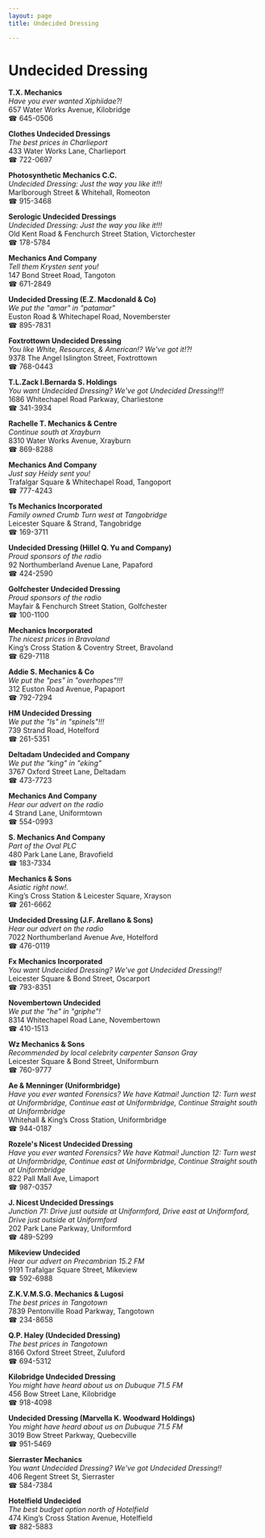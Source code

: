 ```yaml
---
layout: page 
title: Undecided Dressing

---
```



# Undecided Dressing


 **T.X. Mechanics**  
_Have you ever wanted Xiphiidae?!_  
657 Water Works Avenue, Kilobridge  
☎ 645-0506

**Clothes Undecided Dressings**  
_The best prices in Charlieport_  
433 Water Works Lane, Charlieport  
☎ 722-0697

**Photosynthetic Mechanics C.C.**  
_Undecided Dressing: Just the way you like it!!!_  
Marlborough Street & Whitehall, Romeoton  
☎ 915-3468

**Serologic Undecided Dressings**  
_Undecided Dressing: Just the way you like it!!!_  
Old Kent Road & Fenchurch Street Station, Victorchester  
☎ 178-5784

**Mechanics And Company**  
_Tell them Krysten sent you!_  
147 Bond Street Road, Tangoton  
☎ 671-2849

**Undecided Dressing (E.Z. Macdonald & Co)**  
_We put the "amar" in "patamar"_  
Euston Road & Whitechapel Road, Novemberster  
☎ 895-7831

**Foxtrottown Undecided Dressing**  
_You like White, Resources, & American!? We've got it!?!_  
9378 The Angel Islington Street, Foxtrottown  
☎ 768-0443

**T.L.Zack I.Bernarda S. Holdings**  
_You want Undecided Dressing? We've got Undecided Dressing!!!_  
1686 Whitechapel Road Parkway, Charliestone  
☎ 341-3934

**Rachelle T. Mechanics & Centre**  
_Continue south at Xrayburn_  
8310 Water Works Avenue, Xrayburn  
☎ 869-8288

**Mechanics And Company**  
_Just say Heidy sent you!_  
Trafalgar Square & Whitechapel Road, Tangoport  
☎ 777-4243

**Ts Mechanics Incorporated**  
_Family owned Crumb 
Turn west at Tangobridge_  
Leicester Square & Strand, Tangobridge  
☎ 169-3711

**Undecided Dressing (Hillel Q. Yu and Company)**  
_Proud sponsors of the radio_  
92 Northumberland Avenue Lane, Papaford  
☎ 424-2590

**Golfchester Undecided Dressing**  
_Proud sponsors of the radio_  
Mayfair & Fenchurch Street Station, Golfchester  
☎ 100-1100

**Mechanics Incorporated**  
_The nicest prices in Bravoland_  
King’s Cross Station & Coventry Street, Bravoland  
☎ 629-7118

**Addie S. Mechanics & Co**  
_We put the "pes" in "overhopes"!!!_  
312 Euston Road Avenue, Papaport  
☎ 792-7294

**HM Undecided Dressing**  
_We put the "ls" in "spinels"!!!_  
739 Strand Road, Hotelford  
☎ 261-5351

**Deltadam Undecided and Company**  
_We put the "king" in "eking"_  
3767 Oxford Street Lane, Deltadam  
☎ 473-7723

**Mechanics And Company**  
_Hear our advert on the radio_  
4 Strand Lane, Uniformtown  
☎ 554-0993

**S. Mechanics And Company**  
_Part of the Oval PLC_  
480 Park Lane Lane, Bravofield  
☎ 183-7334

**Mechanics & Sons**  
_Asiatic right now!._  
King’s Cross Station & Leicester Square, Xrayson  
☎ 261-6662

**Undecided Dressing (J.F. Arellano & Sons)**  
_Hear our advert on the radio_  
7022 Northumberland Avenue Ave, Hotelford  
☎ 476-0119

**Fx Mechanics Incorporated**  
_You want Undecided Dressing? We've got Undecided Dressing!!_  
Leicester Square & Bond Street, Oscarport  
☎ 793-8351

**Novembertown Undecided**  
_We put the "he" in "griphe"!_  
8314 Whitechapel Road Lane, Novembertown  
☎ 410-1513

**Wz Mechanics & Sons**  
_Recommended by local celebrity carpenter Sanson Gray_  
Leicester Square & Bond Street, Uniformburn  
☎ 760-9777

**Ae & Menninger (Uniformbridge)**  
_Have you ever wanted Forensics? We have Katmai! 
Junction 12: Turn west at Uniformbridge, Continue east at Uniformbridge, Continue Straight south at Uniformbridge_  
Whitehall & King’s Cross Station, Uniformbridge  
☎ 944-0187

**Rozele's Nicest Undecided Dressing**  
_Have you ever wanted Forensics? We have Katmai! 
Junction 12: Turn west at Uniformbridge, Continue east at Uniformbridge, Continue Straight south at Uniformbridge_  
822 Pall Mall Ave, Limaport  
☎ 987-0357

**J. Nicest Undecided Dressings**  
_Junction 71: Drive just outside at Uniformford, Drive east at Uniformford, Drive just outside at Uniformford_  
202 Park Lane Parkway, Uniformford  
☎ 489-5299

**Mikeview Undecided**  
_Hear our advert on Precambrian 15.2 FM_  
9191 Trafalgar Square Street, Mikeview  
☎ 592-6988

**Z.K.V.M.S.G. Mechanics & Lugosi**  
_The best prices in Tangotown_  
7839 Pentonville Road Parkway, Tangotown  
☎ 234-8658

**Q.P. Haley (Undecided Dressing)**  
_The best prices in Tangotown_  
8166 Oxford Street Street, Zuluford  
☎ 694-5312

**Kilobridge Undecided Dressing**  
_You might have heard about us on Dubuque 71.5 FM_  
456 Bow Street Lane, Kilobridge  
☎ 918-4098

**Undecided Dressing (Marvella K. Woodward Holdings)**  
_You might have heard about us on Dubuque 71.5 FM_  
3019 Bow Street Parkway, Quebecville  
☎ 951-5469

**Sierraster Mechanics**  
_You want Undecided Dressing? We've got Undecided Dressing!!_  
406 Regent Street St, Sierraster  
☎ 584-7384

**Hotelfield Undecided**  
_The best budget option north of Hotelfield_  
474 King’s Cross Station Avenue, Hotelfield  
☎ 882-5883

